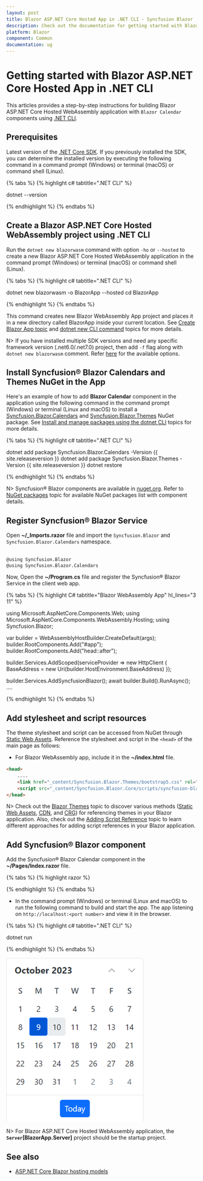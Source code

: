 ```yaml
---
layout: post
title: Blazor ASP.NET Core Hosted App in .NET CLI - Syncfusion Blazor
description: Check out the documentation for getting started with Blazor ASP.NET Core Hosted WebAssembly App and Syncfusion Blazor Components in .NET CLI and much more.
platform: Blazor
component: Common
documentation: ug
---
```


# Getting started with Blazor ASP.NET Core Hosted App in .NET CLI

This articles provides a step-by-step instructions for building Blazor ASP.NET Core Hosted WebAssembly application with `Blazor Calendar` components using [.NET CLI](https://dotnet.microsoft.com/en-us/download/dotnet).

## Prerequisites

Latest version of the [.NET Core SDK](https://dotnet.microsoft.com/en-us/download). If you previously installed the SDK, you can determine the installed version by executing the following command in a command prompt (Windows) or terminal (macOS) or command shell (Linux).

{% tabs %}
{% highlight c# tabtitle=".NET CLI" %}

dotnet --version

{% endhighlight %}
{% endtabs %}

## Create a Blazor ASP.NET Core Hosted WebAssembly project using .NET CLI

Run the `dotnet new blazorwasm` command with option `-ho` or `--hosted` to create a new Blazor ASP.NET Core Hosted WebAssembly application in the command prompt (Windows) or terminal (macOS) or command shell (Linux).

{% tabs %}
{% highlight c# tabtitle=".NET CLI" %}

dotnet new blazorwasm -o BlazorApp --hosted
cd BlazorApp

{% endhighlight %}
{% endtabs %}

This command creates new Blazor WebAssembly App project and places it in a new directory called BlazorApp inside your current location. See [Create Blazor App topic](https://dotnet.microsoft.com/en-us/learn/aspnet/blazor-tutorial/create) and [dotnet new CLI command](https://learn.microsoft.com/en-us/dotnet/core/tools/dotnet-new) topics for more details.

N> If you have installed multiple SDK versions and need any specific framework version (.net6.0/.net7.0) project, then add `-f` flag along with `dotnet new blazorwasm` comment. Refer [here](https://learn.microsoft.com/en-us/aspnet/core/blazor/tooling?view=aspnetcore-7.0&pivots=windows) for the available options.

## Install Syncfusion&reg; Blazor Calendars and Themes NuGet in the App

Here's an example of how to add **Blazor Calendar** component in the application using the following command in the command prompt (Windows) or terminal (Linux and macOS) to install a [Syncfusion.Blazor.Calendars](https://www.nuget.org/packages/Syncfusion.Blazor.Calendars/) and [Syncfusion.Blazor.Themes](https://www.nuget.org/packages/Syncfusion.Blazor.Themes/) NuGet package. See [Install and manage packages using the dotnet CLI](https://learn.microsoft.com/en-us/nuget/consume-packages/install-use-packages-dotnet-cli) topics for more details.

{% tabs %}
{% highlight c# tabtitle=".NET CLI" %}

dotnet add package Syncfusion.Blazor.Calendars -Version {{ site.releaseversion }}
dotnet add package Syncfusion.Blazor.Themes -Version {{ site.releaseversion }}
dotnet restore

{% endhighlight %}
{% endtabs %}

N> Syncfusion&reg; Blazor components are available in [nuget.org](https://www.nuget.org/packages?q=syncfusion.blazor). Refer to [NuGet packages](https://blazor.syncfusion.com/documentation/nuget-packages) topic for available NuGet packages list with component details.

## Register Syncfusion&reg; Blazor Service

Open **~/_Imports.razor** file and import the `Syncfusion.Blazor` and `Syncfusion.Blazor.Calendars` namespace.

```cshtml

@using Syncfusion.Blazor
@using Syncfusion.Blazor.Calendars

```

Now, Open the **~/Program.cs** file and register the Syncfusion&reg; Blazor Service in the client web app. 

{% tabs %}
{% highlight C# tabtitle="Blazor WebAssembly App" hl_lines="3 11" %}

using Microsoft.AspNetCore.Components.Web;
using Microsoft.AspNetCore.Components.WebAssembly.Hosting;
using Syncfusion.Blazor;

var builder = WebAssemblyHostBuilder.CreateDefault(args);
builder.RootComponents.Add<App>("#app");
builder.RootComponents.Add<HeadOutlet>("head::after");

builder.Services.AddScoped(serviceProvider => new HttpClient { BaseAddress = new Uri(builder.HostEnvironment.BaseAddress) });

builder.Services.AddSyncfusionBlazor();
await builder.Build().RunAsync();
....

{% endhighlight %}
{% endtabs %}

## Add stylesheet and script resources

The theme stylesheet and script can be accessed from NuGet through [Static Web Assets](https://blazor.syncfusion.com/documentation/appearance/themes#static-web-assets). Reference the stylesheet and script in the `<head>` of the main page as follows: 

* For Blazor WebAssembly app, include it in the **~/index.html** file.

```html
<head>
    ....
    <link href="_content/Syncfusion.Blazor.Themes/bootstrap5.css" rel="stylesheet" />
    <script src="_content/Syncfusion.Blazor.Core/scripts/syncfusion-blazor.min.js" type="text/javascript"></script>
</head>
```
N> Check out the [Blazor Themes](https://blazor.syncfusion.com/documentation/appearance/themes) topic to discover various methods ([Static Web Assets](https://blazor.syncfusion.com/documentation/appearance/themes#static-web-assets), [CDN](https://blazor.syncfusion.com/documentation/appearance/themes#cdn-reference), and [CRG](https://blazor.syncfusion.com/documentation/common/custom-resource-generator)) for referencing themes in your Blazor application. Also, check out the [Adding Script Reference](https://blazor.syncfusion.com/documentation/common/adding-script-references) topic to learn different approaches for adding script references in your Blazor application.

## Add Syncfusion&reg; Blazor component

Add the Syncfusion&reg; Blazor Calendar component in the **~/Pages/Index.razor** file.

{% tabs %}
{% highlight razor %}

<SfCalendar TValue="DateTime" />

{% endhighlight %}
{% endtabs %}

* In the command prompt (Windows) or terminal (Linux and macOS) to run the following command to build and start the app. The app listening on `http://localhost:<port number>` and view it in the browser.

{% tabs %}
{% highlight c# tabtitle=".NET CLI" %}

dotnet run

{% endhighlight %}
{% endtabs %}

![Blazor Calendar Component](images/core-hosted/browser-output.png)

N> For Blazor ASP.NET Core Hosted WebAssembly application, the **`Server`[BlazorApp.Server]** project should be the startup project.

## See also

* [ASP.NET Core Blazor hosting models](https://learn.microsoft.com/en-us/aspnet/core/blazor/hosting-models?view=aspnetcore-7.0)
